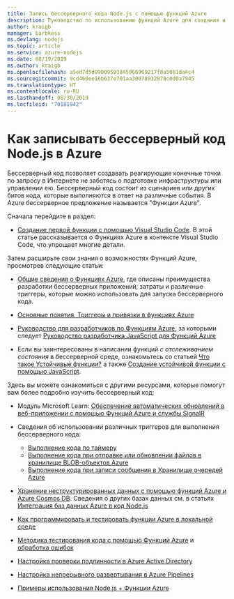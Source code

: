 ```yaml
---
title: Запись бессерверного кода Node.js с помощью функций Azure
description: Руководство по использованию функций Azure для создания и развертывания бессерверного кода с помощью функций Azure.
author: kraigb
manager: barbkess
ms.devlang: nodejs
ms.topic: article
ms.service: azure-nodejs
ms.date: 08/19/2019
ms.author: kraigb
ms.openlocfilehash: a5ed7d5d99009593845966969217f8a5081da4c4
ms.sourcegitcommit: 9cd460ee16b637e701aa30078932878c0d0a7945
ms.translationtype: HT
ms.contentlocale: ru-RU
ms.lasthandoff: 08/30/2019
ms.locfileid: "70181942"
---
```

# <a name="how-to-write-serverless-nodejs-code-on-azure"></a>Как записывать бессерверный код Node.js в Azure

Бессерверный код позволяет создавать реагирующие конечные точки по запросу в Интернете не заботясь о подготовке инфраструктуры или управлении ею. Бессерверный код состоит из сценариев или других битов кода, которые выполняются в ответ на различные события. В Azure бессерверное предложение называется "Функции Azure".

Сначала перейдите в раздел:

- [Создание первой функции с помощью Visual Studio Code](/azure/azure-functions/functions-create-first-function-vs-code). В этой статье рассказывается о Функциях Azure в контексте Visual Studio Code, что упрощает многие детали.

Затем расширьте свои знания о возможностях Функций Azure, просмотрев следующие статьи:

- [Общие сведения о Функциях Azure](/azure/azure-functions/functions-overview), где описаны преимущества разработки бессерверных приложений, затраты и различные триггеры, которые можно использовать для запуска бессерверного кода.

- [Основные понятия. Триггеры и привязки в функциях Azure](/azure/azure-functions/functions-triggers-bindings)

- [Руководство для разработчиков по Функциям Azure](/azure/azure-functions/functions-reference), за которыми следует [Руководство разработчика JavaScript для Функций Azure](/azure/azure-functions/functions-reference-node)

- Если вы заинтересованы в написании функций *с отслеживанием состояния* в бессерверной среде, ознакомьтесь со статьей [Что такое Устойчивые функции?](/azure/azure-functions/durable/durable-functions-overview) а также [Создание устойчивой функции с помощью JavaScript](/azure/azure-functions/durable/quickstart-js-vscode).

Здесь вы можете ознакомиться с другими ресурсами, которые помогут вам более подробно изучить бессерверный код:

- Модуль Microsoft Learn: [Обеспечение автоматических обновлений в веб-приложении с помощью Функций Azure и службы SignalR](https://docs.microsoft.com/learn/modules/automatic-update-of-a-webapp-using-azure-functions-and-signalr/)

- Сведения об использовании различных триггеров для выполнения бессерверного кода:

  - [Выполнение кода по таймеру](/azure/azure-functions/functions-create-scheduled-function)
  - [Выполнение кода при отправке или обновлении файлов в хранилище BLOB-объектов Azure](/azure/storage/blobs/storage-upload-process-images?tabs=nodejsv10)
  - [Выполнение кода при записи сообщения в Хранилище очередей Azure](/azure/azure-functions/functions-create-storage-queue-triggered-function)

- [Хранение неструктурированных данных с помощью функций Azure и Azure Cosmos DB](/azure/azure-functions/functions-integrate-store-unstructured-data-cosmosdb.md?tabs=javascript). Сведения о других базах данных см. в статьях [Интеграция баз данных Azure в код Node.js](node-howto-integrate-databases.md)

- [Как программировать и тестировать функции Azure в локальной среде](/azure/azure-functions/functions-develop-local)

- [Методика тестирования кода с помощью Функций Azure](/azure/azure-functions/functions-test-a-function) и [обработка ошибок](/azure/azure-functions/functions-bindings-error-pages)

- [Настройка проверки подлинности в Azure Active Directory](/azure/app-service/configure-authentication-provider-aad.md?toc=%2fazure%2fazure-functions%2ftoc.json)

- [Настройка непрерывного развертывания в Azure Pipelines](/azure/azure-functions/functions-how-to-azure-devops)

- [Примеры использования Node.js + Функции Azure](/samples/browse/?languages=javascript%2Cnodejs&products=azure-functions)
